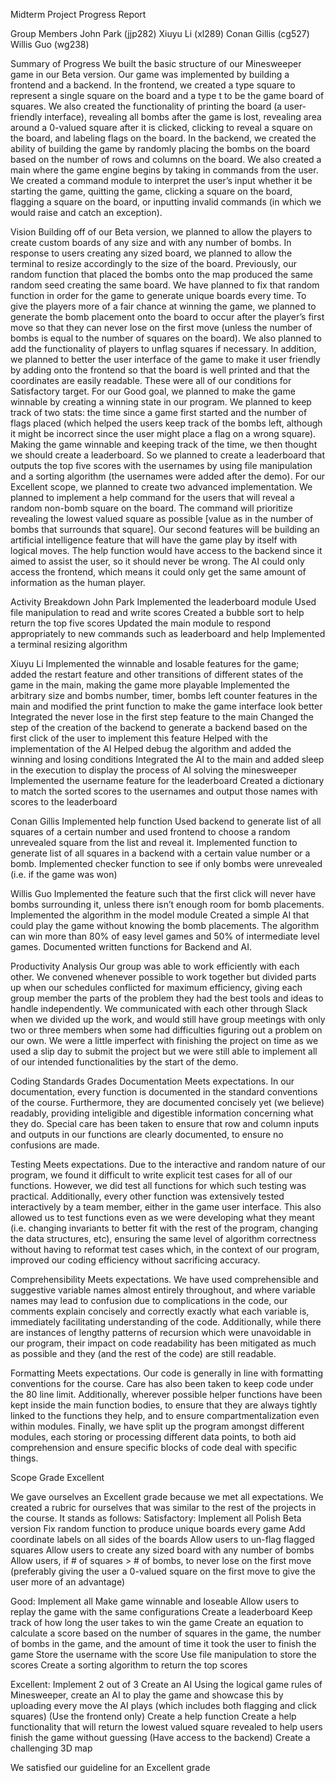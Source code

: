 Midterm Project
Progress Report


Group Members
John Park (jjp282)
Xiuyu Li (xl289)
Conan Gillis (cg527)
Willis Guo (wg238)
 
Summary of Progress
We built the basic structure of our Minesweeper game in our Beta version. Our game was implemented by building a frontend and a backend. In the frontend, we created a type square to represent a single square on the board and a type t to be the game board of squares. We also created the functionality of printing the board (a user-friendly interface), revealing all bombs after the game is lost, revealing area around a 0-valued square after it is clicked, clicking to reveal a square on the board, and labeling flags on the board. In the backend, we created the ability of building the game by randomly placing the bombs on the board based on the number of rows and columns on the board. We also created a main where the game engine begins by taking in commands from the user. We created a command module to interpret the user’s input whether it be starting the game, quitting the game, clicking a square on the board, flagging a square on the board, or inputting invalid commands (in which we would raise and catch an exception). 

Vision
Building off of our Beta version, we planned to allow the players to create custom boards of any size and with any number of bombs. In response to users creating any sized board, we planned to allow the terminal to resize accordingly to the size of the board. Previously, our random function that placed the bombs onto the map produced the same random seed creating the same board. We have planned to fix that random function in order for the game to generate unique boards every time. To give the players more of a fair chance at winning the game, we planned to generate the bomb placement onto the board to occur after the player’s first move so that they can never lose on the first move (unless the number of bombs is equal to the number of squares on the board). We also planned to add the functionality of players to unflag squares if necessary. In addition, we planned to better the user interface of the game to make it user friendly by adding onto the frontend so that the board is well printed and that the coordinates are easily readable. These were all of our conditions for Satisfactory target. For our Good goal, we planned to make the game winnable by creating a winning state in our program. We planned to keep track of two stats: the time since a game first started and the number of flags placed (which helped the users keep track of the bombs left, although it might be incorrect since the user might place a flag on a wrong square). Making the game winnable and keeping track of the time, we then thought we should create a leaderboard. So we planned to create a leaderboard that outputs the top five scores with the usernames by using file manipulation and a sorting algorithm (the usernames were added after the demo). For our Excellent scope, we planned to create two advanced implementation. We planned to implement a help command for the users that will reveal a random non-bomb square on the board. The command will prioritize revealing the lowest valued square as possible [value as in the number of bombs that surrounds that square]. Our second features will be building an artificial intelligence feature that will have the game play by itself with logical moves. The help function would have access to the backend since it aimed to assist the user, so it should never be wrong. The AI could only access the frontend, which means it could only get the same amount of information as the human player.

Activity Breakdown
John Park
Implemented the leaderboard module
Used file manipulation to read and write scores
Created a bubble sort to help return the top five scores
Updated the main module to respond appropriately to new commands such as leaderboard and help
Implemented a terminal resizing algorithm

Xiuyu Li
Implemented the winnable and losable features for the game; added the restart feature and other transitions of different states of the game in the main, making the game more playable
Implemented the arbitrary size and bombs number, timer, bombs left counter features in the main and modified the print function to make the game interface look better 
Integrated the never lose in the first step feature to the main
Changed the step of the creation of the backend to generate a backend based on the first click of the user to implement this feature
Helped with the implementation of the AI
Helped debug the algorithm and added the winning and losing conditions
Integrated the AI to the main and added sleep in the execution to display the process of AI solving the minesweeper
Implemented the username feature for the leaderboard
Created a dictionary to match the sorted scores to the usernames and output those names with scores to the leaderboard


Conan Gillis
Implemented help function
Used backend to generate list of all squares of a certain number and used frontend to choose a random unrevealed square from the list and reveal it.
Implemented function to generate list of all squares in a backend with a certain value number or a bomb.
Implemented checker function to see if only bombs were unrevealed (i.e. if the game was won)


Willis Guo
Implemented the feature such that the first click will never have bombs surrounding it, unless there isn’t enough room for bomb placements.
Implemented the algorithm in the model module
Created a simple AI that could play the game without knowing the bomb placements.
The algorithm can win more than 80% of easy level games and 50% of intermediate level games.
Documented written functions for Backend and AI.


Productivity Analysis
Our group was able to work efficiently with each other. We convened whenever possible to work together but divided parts up when our schedules conflicted for maximum efficiency, giving each group member the parts of the problem they had the best tools and ideas to handle independently. We communicated with each other through Slack when we divided up the work, and would still have group meetings with only two or three members when some had difficulties figuring out a problem on our own. We were a little imperfect with finishing the project on time as we used a slip day to submit the project but we were still able to implement all of our intended functionalities by the start of the demo. 

Coding Standards Grades
Documentation
Meets expectations. In our documentation, every function is documented in the standard conventions of the course. Furthermore, they are documented concisely yet (we believe) readably, providing inteligible and digestible information concerning what they do. Special care has been taken to ensure that row and column inputs and outputs in our functions are clearly documented, to ensure no confusions are made.


Testing
Meets expectations. Due to the interactive and random nature of our program, we found it difficult to write explicit test cases for all of our functions. However, we did test all functions for which such testing was practical. Additionally, every other function was extensively tested interactively by a team member, either in the game user interface. This also allowed us to test functions even as we were developing what they meant (i.e. changing invariants to better fit with the rest of the program, changing the data structures, etc), ensuring the same level of algorithm correctness without having to reformat test cases which, in the context of our program, improved our coding efficiency without sacrificing accuracy.


Comprehensibility
Meets expectations. We have used comprehensible and suggestive variable names almost entirely throughout, and where variable names may lead to confusion due to complications in the code, our comments explain concisely and correctly exactly what each variable is, immediately facilitating understanding of the code. Additionally, while there are instances of lengthy patterns of recursion which were unavoidable in our program, their impact on code readability has been mitigated as much as possible and they (and the rest of the code) are still readable.


Formatting
Meets expectations. Our code is generally in line with formatting conventions for the course. Care has also been taken to keep code under the 80 line limit. Additionally, wherever possible helper functions have been kept inside the main function bodies, to ensure that they are always tightly linked to the functions they help, and to ensure compartmentalization even within modules. Finally, we have split up the program amongst different modules, each storing or processing different data points, to both aid comprehension and ensure specific blocks of code deal with specific things.



Scope Grade
Excellent

We gave ourselves an Excellent grade because we met all expectations. We created a rubric for ourselves that was similar to the rest of the projects in the course. It stands as follows:
Satisfactory: Implement all
Polish Beta version
Fix random function to produce unique boards every game
Add coordinate labels on all sides of the boards
Allow users to un-flag flagged squares
Allow users to create any sized board with any number of bombs
Allow users, if # of squares > # of bombs, to never lose on the first move (preferably giving the user a 0-valued square on the first move to give the user more of an advantage)

Good: Implement all
Make game winnable and loseable
Allow users to replay the game with the same configurations
Create a leaderboard
Keep track of how long the user takes to win the game
Create an equation to calculate a score based on the number of squares in the game, the number of bombs in the game, and the amount of time it took the user to finish the game
Store the username with the score
Use file manipulation to store the scores
Create a sorting algorithm to return the top scores

Excellent: Implement 2 out of 3
Create an AI
Using the logical game rules of Minesweeper, create an AI to play the game and showcase this by uploading every move the AI plays (which includes both flagging and click squares)
(Use the frontend only)
Create a help function
Create a help functionality that will return the lowest valued square revealed to help users finish the game without guessing
(Have access to the backend)
Create a challenging 3D map

We satisfied our guideline for an Excellent grade
